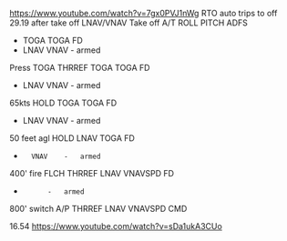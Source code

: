 https://www.youtube.com/watch?v=7gx0PVJ1nWg
RTO auto trips to off 29.19 after take off
LNAV/VNAV Take off 
A/T	ROLL	PITCH	ADFS
-	TOGA	TOGA	FD
-	LNAV	VNAV	-	armed

Press TOGA
THRREF	TOGA	TOGA	FD
-	LNAV	VNAV	-	armed

65kts
HOLD	TOGA	TOGA	FD
-	LNAV	VNAV	-	armed

50 feet agl
HOLD	LNAV	TOGA	FD
-		VNAV	-	armed

400' fire FLCH
THRREF	LNAV	VNAVSPD	FD
-			-	armed

800' switch A/P
THRREF	LNAV	VNAVSPD	CMD

16.54 https://www.youtube.com/watch?v=sDa1ukA3CUo